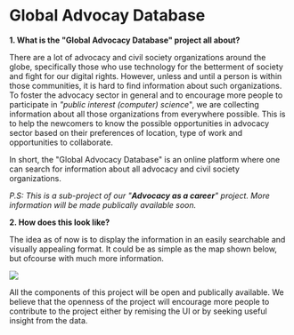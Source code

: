 Global Advocay Database
===

**1. What is the "Global Advocacy Database" project all about?**

There are a lot of advocacy and civil society organizations around the globe, specifically those who use technology for the betterment of society and fight for our digital rights. However, unless and until a person is within those communities, it is hard to find information about such organizations. To foster the advocacy sector in general and to encourage more people to participate in _"public interest (computer) science_", we are collecting information about all those organizations from everywhere possible. This is to help the newcomers to know the possible opportunities in advocacy sector based on their preferences of location, type of work and opportunities to collaborate. 

In short, the "Global Advocacy Database" is an online platform where one can search for information about all advocacy and civil society organizations.

_P.S: This is a sub-project of our "**Advocacy as a career**" project. More information will be made publically available soon._

**2. How does this look like?**

The idea as of now is to display the information in an easily searchable and visually appealing format. It could be as simple as the map shown below, but ofcourse with much more information. 

![]({{site.baseurl}}/https://github.com/sidtechnical/AdvoDB/blob/master/map.png)

All the components of this project will be open and publically available. We believe that the openness of the project will encourage more people to contribute to the project either by remising the UI or by seeking useful insight from the data.